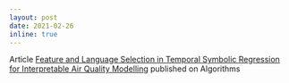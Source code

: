 ```yaml
---
layout: post
date: 2021-02-26
inline: true
---
```


Article [Feature and Language Selection in Temporal Symbolic Regression for Interpretable Air Quality Modelling](https://www.mdpi.com/1999-4893/14/3/76) published on Algorithms
